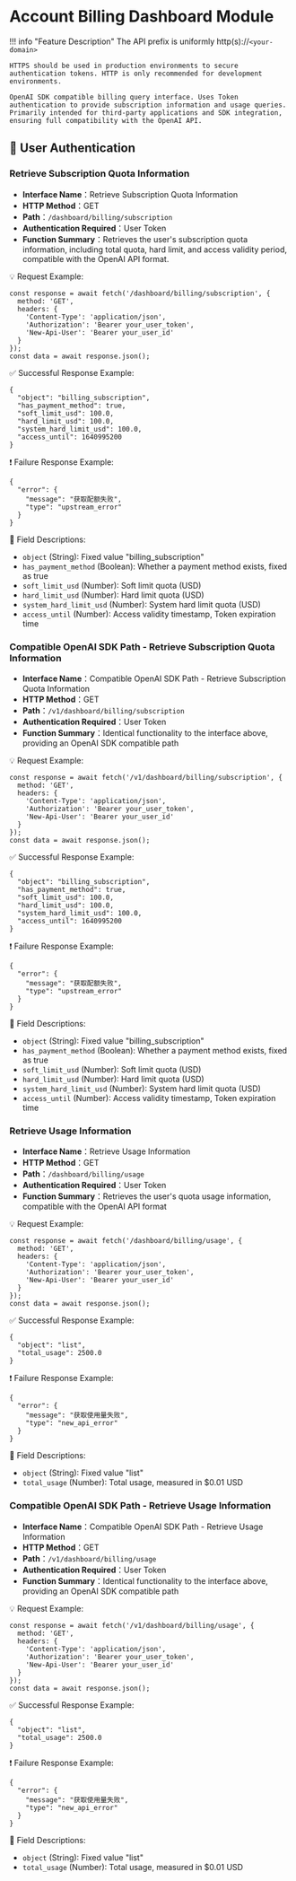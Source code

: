 # Account Billing Dashboard Module

!!! info "Feature Description"
    The API prefix is uniformly http(s)://`<your-domain>`

    HTTPS should be used in production environments to secure authentication tokens. HTTP is only recommended for development environments.

    OpenAI SDK compatible billing query interface. Uses Token authentication to provide subscription information and usage queries. Primarily intended for third-party applications and SDK integration, ensuring full compatibility with the OpenAI API.

## 🔐 User Authentication

### Retrieve Subscription Quota Information

- **Interface Name**：Retrieve Subscription Quota Information
- **HTTP Method**：GET
- **Path**：`/dashboard/billing/subscription`
- **Authentication Required**：User Token
- **Function Summary**：Retrieves the user's subscription quota information, including total quota, hard limit, and access validity period, compatible with the OpenAI API format.

💡 Request Example:

```
const response = await fetch('/dashboard/billing/subscription', {  
  method: 'GET',  
  headers: {  
    'Content-Type': 'application/json',  
    'Authorization': 'Bearer your_user_token',
    'New-Api-User': 'Bearer your_user_id'
  }  
});  
const data = await response.json();
```

✅ Successful Response Example:

```
{  
  "object": "billing_subscription",  
  "has_payment_method": true,  
  "soft_limit_usd": 100.0,  
  "hard_limit_usd": 100.0,  
  "system_hard_limit_usd": 100.0,  
  "access_until": 1640995200  
}
```

❗ Failure Response Example:

```
{  
  "error": {  
    "message": "获取配额失败",  
    "type": "upstream_error"  
  }  
}
```

🧾 Field Descriptions:

- `object` (String): Fixed value "billing_subscription"
- `has_payment_method` (Boolean): Whether a payment method exists, fixed as true
- `soft_limit_usd` (Number): Soft limit quota (USD)
- `hard_limit_usd` (Number): Hard limit quota (USD)
- `system_hard_limit_usd` (Number): System hard limit quota (USD)
- `access_until` (Number): Access validity timestamp, Token expiration time

### Compatible OpenAI SDK Path - Retrieve Subscription Quota Information

- **Interface Name**：Compatible OpenAI SDK Path - Retrieve Subscription Quota Information
- **HTTP Method**：GET
- **Path**：`/v1/dashboard/billing/subscription`
- **Authentication Required**：User Token
- **Function Summary**：Identical functionality to the interface above, providing an OpenAI SDK compatible path

💡 Request Example:

```
const response = await fetch('/v1/dashboard/billing/subscription', {  
  method: 'GET',  
  headers: {  
    'Content-Type': 'application/json',  
    'Authorization': 'Bearer your_user_token',
    'New-Api-User': 'Bearer your_user_id'
  }  
});  
const data = await response.json();
```

✅ Successful Response Example:

```
{  
  "object": "billing_subscription",  
  "has_payment_method": true,  
  "soft_limit_usd": 100.0,  
  "hard_limit_usd": 100.0,  
  "system_hard_limit_usd": 100.0,  
  "access_until": 1640995200  
}
```

❗ Failure Response Example:

```
{  
  "error": {  
    "message": "获取配额失败",  
    "type": "upstream_error"  
  }  
}
```

🧾 Field Descriptions:

- `object` (String): Fixed value "billing_subscription"
- `has_payment_method` (Boolean): Whether a payment method exists, fixed as true
- `soft_limit_usd` (Number): Soft limit quota (USD)
- `hard_limit_usd` (Number): Hard limit quota (USD)
- `system_hard_limit_usd` (Number): System hard limit quota (USD)
- `access_until` (Number): Access validity timestamp, Token expiration time

### Retrieve Usage Information

- **Interface Name**：Retrieve Usage Information
- **HTTP Method**：GET
- **Path**：`/dashboard/billing/usage`
- **Authentication Required**：User Token
- **Function Summary**：Retrieves the user's quota usage information, compatible with the OpenAI API format

💡 Request Example:

```
const response = await fetch('/dashboard/billing/usage', {  
  method: 'GET',  
  headers: {  
    'Content-Type': 'application/json',  
    'Authorization': 'Bearer your_user_token',
    'New-Api-User': 'Bearer your_user_id'
  }  
});  
const data = await response.json();
```

✅ Successful Response Example:

```
{  
  "object": "list",  
  "total_usage": 2500.0  
}
```

❗ Failure Response Example:

```
{  
  "error": {  
    "message": "获取使用量失败",  
    "type": "new_api_error"  
  }  
}
```

🧾 Field Descriptions:

- `object` (String): Fixed value "list"
- `total_usage` (Number): Total usage, measured in $0.01 USD

### Compatible OpenAI SDK Path - Retrieve Usage Information

- **Interface Name**：Compatible OpenAI SDK Path - Retrieve Usage Information
- **HTTP Method**：GET
- **Path**：`/v1/dashboard/billing/usage`
- **Authentication Required**：User Token
- **Function Summary**：Identical functionality to the interface above, providing an OpenAI SDK compatible path

💡 Request Example:

```
const response = await fetch('/v1/dashboard/billing/usage', {  
  method: 'GET',  
  headers: {  
    'Content-Type': 'application/json',  
    'Authorization': 'Bearer your_user_token',
    'New-Api-User': 'Bearer your_user_id'
  }  
});  
const data = await response.json();
```

✅ Successful Response Example:

```
{  
  "object": "list",  
  "total_usage": 2500.0  
}
```

❗ Failure Response Example:

```
{  
  "error": {  
    "message": "获取使用量失败",  
    "type": "new_api_error"  
  }  
}
```

🧾 Field Descriptions:

- `object` (String): Fixed value "list"
- `total_usage` (Number): Total usage, measured in $0.01 USD